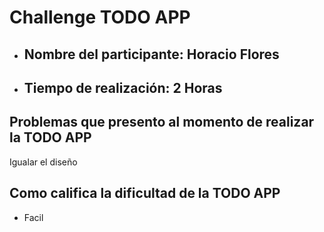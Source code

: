 # Challenge TODO APP

- ## Nombre del participante: Horacio Flores
- ## Tiempo de realización: 2 Horas

## Problemas que presento al momento de realizar la TODO APP

Igualar el diseño

## Como califica la dificultad de la TODO APP


- Facil